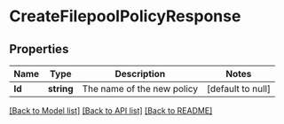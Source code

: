 # CreateFilepoolPolicyResponse

## Properties
Name | Type | Description | Notes
------------ | ------------- | ------------- | -------------
**Id** | **string** | The name of the new policy | [default to null]

[[Back to Model list]](../README.md#documentation-for-models) [[Back to API list]](../README.md#documentation-for-api-endpoints) [[Back to README]](../README.md)


